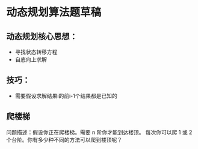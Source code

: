 # 动态规划算法题草稿

## 动态规划核心思想：
* 寻找状态转移方程
* 自底向上求解

## 技巧：
* 需要假设求解结果i的前i-1个结果都是已知的

## 爬楼梯
问题描述：假设你正在爬楼梯。需要 n 阶你才能到达楼顶。
每次你可以爬 1 或 2 个台阶。你有多少种不同的方法可以爬到楼顶呢？

```
```

